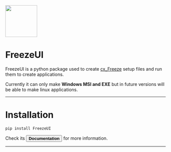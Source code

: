 <image src="readme_assets/icon.png" width="100">

# **FreezeUI**

FreezeUI is a python package used to create [cx_Freeze](https://pypi.org/project/cx-Freeze/) setup files and run them to create applications.

Currently it can only make **Windows MSI and EXE** but in future versions will be able to make linux applications.

---

# Installation

```
pip install FreezeUI
```

Check its <button>**Documentation**</button> for more information.

___
